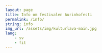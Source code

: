 ```yaml
---
layout: page
title: Info om festivalen Aurinkofesti
permalink: /info/
string: info
img_url: /assets/img/kulturlava-main.jpg
lang:
    - sv
    - fit
---
```

